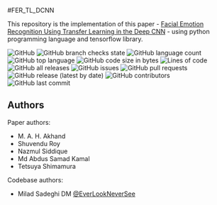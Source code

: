 #FER_TL_DCNN

This repository is the implementation of this paper - [Facial Emotion Recognition Using Transfer Learning in the Deep CNN](https://www.mdpi.com/2079-9292/10/9/1036) - using python programming language and tensorflow library.

![GitHub](https://img.shields.io/github/license/EverLookNeverSee/fer_tl_dcnn)
![GitHub branch checks state](https://img.shields.io/github/checks-status/EverLookNeverSee/fer_tl_DCNN/main)
![GitHub language count](https://img.shields.io/github/languages/count/EverLookNeverSee/fer_tl_dcnn)
![GitHub top language](https://img.shields.io/github/languages/top/EverLookNeverSee/fer_tl_dcnn)
![GitHub code size in bytes](https://img.shields.io/github/languages/code-size/EverLookNeverSee/fer_tl_dcnn)
![Lines of code](https://img.shields.io/tokei/lines/github/EverLookNeverSee/fer_tl_dcnn)
![GitHub all releases](https://img.shields.io/github/downloads/EverLookNeverSee/fer_tl_dcnn/total)
![GitHub issues](https://img.shields.io/github/issues-raw/EverLookNeverSee/fer_tl_dcnn)
![GitHub pull requests](https://img.shields.io/github/issues-pr-raw/EverLookNeverSee/fer_tl_dcnn)
![GitHub release (latest by date)](https://img.shields.io/github/v/release/EverLookNeverSee/fer_tl_dcnn)
![GitHub contributors](https://img.shields.io/github/contributors/EverLookNeverSee/fer_tl_dcnn)
![GitHub last commit](https://img.shields.io/github/last-commit/EverLookNeverSee/fer_tl_dcnn)


## Authors

Paper authors:  
* M. A. H. Akhand
* Shuvendu Roy
* Nazmul Siddique
* Md Abdus Samad Kamal
* Tetsuya Shimamura  

Codebase authors:
* Milad Sadeghi DM [@EverLookNeverSee](https://github.com/EverLookNeverSee)

